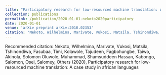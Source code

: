 ```yaml
---
title: "Participatory research for low-resourced machine translation: A case study in african languages"
collection: publications
permalink: /publication/2020-01-01-nekoto2020participatory
date: 2020-01-01
venue: 'arXiv preprint arXiv:2010.02353'
citation: 'Nekoto, Wilhelmina, Marivate, Vukosi, Matsila, Tshinondiwa, Fasubaa, Timi, Kolawole, Tajudeen, Fagbohungbe, Taiwo, Akinola, Solomon Oluwole, Muhammad, Shamsuddeen Hassan, Kabongo, Salomon, Osei, Salomey, Others (2020), Participatory research for low-resourced machine translation: A case study in african languages'
---
```

Recommended citation: Nekoto, Wilhelmina, Marivate, Vukosi, Matsila, Tshinondiwa, Fasubaa, Timi, Kolawole, Tajudeen, Fagbohungbe, Taiwo, Akinola, Solomon Oluwole, Muhammad, Shamsuddeen Hassan, Kabongo, Salomon, Osei, Salomey, Others (2020), Participatory research for low-resourced machine translation: A case study in african languages